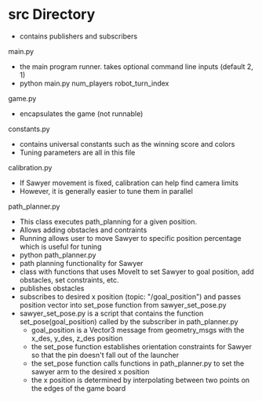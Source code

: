 # src Directory
- contains publishers and subscribers

main.py
- the main program runner. takes optional command line inputs (default 2, 1)
- python main.py num_players robot_turn_index

game.py
- encapsulates the game (not runnable)

constants.py
- contains universal constants such as the winning score and colors
- Tuning parameters are all in this file

calibration.py
- If Sawyer movement is fixed, calibration can help find camera limits
- However, it is generally easier to tune them in parallel

path_planner.py
- This class executes path_planning for a given position.
- Allows adding obstacles and contraints
- Running allows user to move Sawyer to specific position percentage which is useful for tuning
- python path_planner.py
- path planning functionality for Sawyer
- class with functions that uses MoveIt to set Sawyer to goal position, add obstacles, set constraints, etc.
- publishes obstacles
- subscribes to desired x position (topic: "/goal_position") and passes position vector into set_pose function from sawyer_set_pose.py
- sawyer_set_pose.py is a script that contains the function set_pose(goal_position) called by the subscriber in path_planner.py
  - goal_position is a Vector3 message from geometry_msgs with the x_des, y_des, z_des position
  - the set_pose function establishes orientation constraints for Sawyer so that the pin doesn't fall out of the launcher
  - the set_pose function calls functions in path_planner.py to set the sawyer arm to the desired x position
  - the x position is determined by interpolating between two points on the edges of the game board
